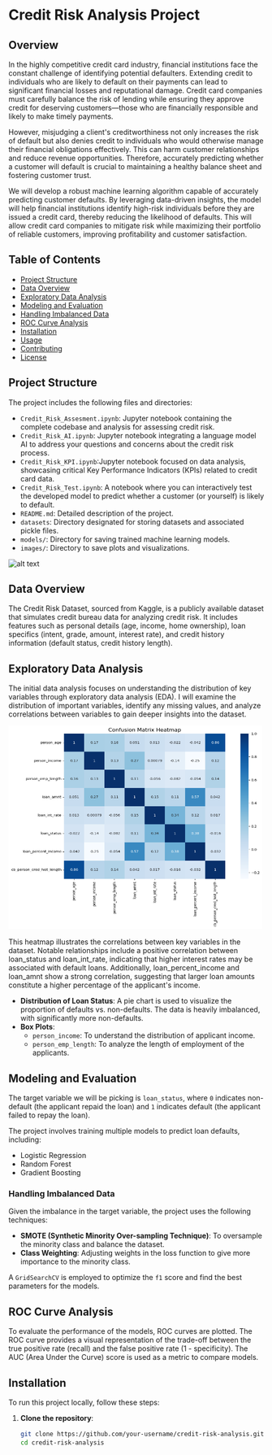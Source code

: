 # Credit Risk Analysis Project

## Overview

In the highly competitive credit card industry, financial institutions face the constant challenge of identifying potential defaulters. Extending credit to individuals who are likely to default on their payments can lead to significant financial losses and reputational damage. Credit card companies must carefully balance the risk of lending while ensuring they approve credit for deserving customers—those who are financially responsible and likely to make timely payments.

However, misjudging a client's creditworthiness not only increases the risk of default but also denies credit to individuals who would otherwise manage their financial obligations effectively. This can harm customer relationships and reduce revenue opportunities. Therefore, accurately predicting whether a customer will default is crucial to maintaining a healthy balance sheet and fostering customer trust.

We will develop a robust machine learning algorithm capable of accurately predicting customer defaults. By leveraging data-driven insights, the model will help financial institutions identify high-risk individuals before they are issued a credit card, thereby reducing the likelihood of defaults. This will allow credit card companies to mitigate risk while maximizing their portfolio of reliable customers, improving profitability and customer satisfaction.


## Table of Contents

- [Project Structure](#project-structure)
- [Data Overview](#data-overview)
- [Exploratory Data Analysis](#exploratory-data-analysis)
- [Modeling and Evaluation](#modeling-and-evaluation)
- [Handling Imbalanced Data](#handling-imbalanced-data)
- [ROC Curve Analysis](#roc-curve-analysis)
- [Installation](#installation)
- [Usage](#usage)
- [Contributing](#contributing)
- [License](#license)

## Project Structure

The project includes the following files and directories:

- `Credit_Risk_Assesment.ipynb`: Jupyter notebook containing the complete codebase and analysis for assessing credit risk.
- `Credit_Risk_AI.ipynb`: Jupyter notebook integrating a language model AI to address your questions and concerns about the credit risk process.
- `Credit_Risk_KPI.ipynb`:Jupyter notebook focused on data analysis, showcasing critical Key Performance Indicators (KPIs) related to credit card data.
- `Credit_Risk_Test.ipynb`: A notebook where you can interactively test the developed model to predict whether a customer (or yourself) is likely to default.
- `README.md`: Detailed description of the project.
- `datasets`: Directory designated for storing datasets and associated pickle files.
- `models/`: Directory for saving trained machine learning models.
- `images/`: Directory to save plots and visualizations.

![alt text](<Screenshot 2024-11-05 at 10.39.47 PM.png>)

## Data Overview

The Credit Risk Dataset, sourced from Kaggle, is a publicly available dataset that simulates credit bureau data for analyzing credit risk. It includes features such as personal details (age, income, home ownership), loan specifics (intent, grade, amount, interest rate), and credit history information (default status, credit history length). 

## Exploratory Data Analysis

The initial data analysis focuses on understanding the distribution of key variables through exploratory data analysis (EDA). I will examine the distribution of important variables, identify any missing values, and analyze correlations between variables to gain deeper insights into the dataset.

<img src="image.png" alt="Correlation Heatmap" width="500" height="400">

This heatmap illustrates the correlations between key variables in the dataset. Notable relationships include a positive correlation between loan_status and loan_int_rate, indicating that higher interest rates may be associated with default loans. Additionally, loan_percent_income and loan_amnt show a strong correlation, suggesting that larger loan amounts constitute a higher percentage of the applicant's income.

- **Distribution of Loan Status**: A pie chart is used to visualize the proportion of defaults vs. non-defaults. The data is heavily imbalanced, with significantly more non-defaults.
- **Box Plots**:
  - `person_income`: To understand the distribution of applicant income.
  - `person_emp_length`: To analyze the length of employment of the applicants.

## Modeling and Evaluation

The target variable we will be picking is `loan_status`, where `0` indicates non-default (the applicant repaid the loan) and `1` indicates default (the applicant failed to repay the loan).

The project involves training multiple models to predict loan defaults, including:

- Logistic Regression
- Random Forest
- Gradient Boosting

### Handling Imbalanced Data

Given the imbalance in the target variable, the project uses the following techniques:

- **SMOTE (Synthetic Minority Over-sampling Technique)**: To oversample the minority class and balance the dataset.
- **Class Weighting**: Adjusting weights in the loss function to give more importance to the minority class.

A `GridSearchCV` is employed to optimize the `f1` score and find the best parameters for the models.

## ROC Curve Analysis

To evaluate the performance of the models, ROC curves are plotted. The ROC curve provides a visual representation of the trade-off between the true positive rate (recall) and the false positive rate (1 - specificity). The AUC (Area Under the Curve) score is used as a metric to compare models.

## Installation

To run this project locally, follow these steps:

1. **Clone the repository**:
   ```bash
   git clone https://github.com/your-username/credit-risk-analysis.git
   cd credit-risk-analysis